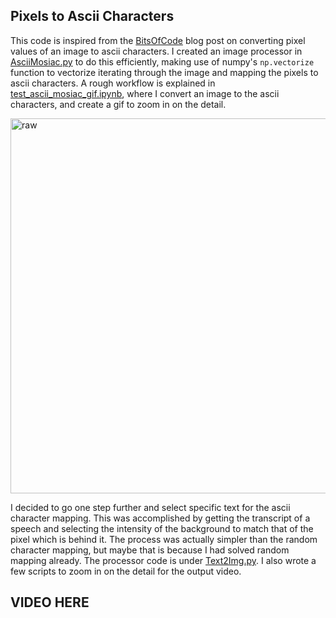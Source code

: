 ## Pixels to Ascii Characters

This code is inspired from the [BitsOfCode](https://bitesofcode.wordpress.com/2017/01/19/converting-images-to-ascii-art-part-1/) blog post on converting pixel values of an image to ascii characters. I created an image processor in [AsciiMosiac.py](AsciiMosiac.py) to do this efficiently, making use of numpy's `np.vectorize` function to vectorize iterating through the image and mapping the pixels to ascii characters. A rough workflow is explained in [test_ascii_mosiac_gif.ipynb](test_ascii_mosiac_gif.ipynb), where I convert an image to the ascii characters, and create a gif to zoom in on the detail. 

<img src="obama/obama_ascii_2.png" width="600" alt="raw" />

I decided to go one step further and select specific text for the ascii character mapping. This was accomplished by getting the transcript of a speech and selecting the intensity of the background to match that of the pixel which is behind it. The process was actually simpler than the random character mapping, but maybe that is because I had solved random mapping already. The processor code is under [Text2Img.py](Text2Img.py). I also wrote a few scripts to zoom in on the detail for the output video. 

## VIDEO HERE